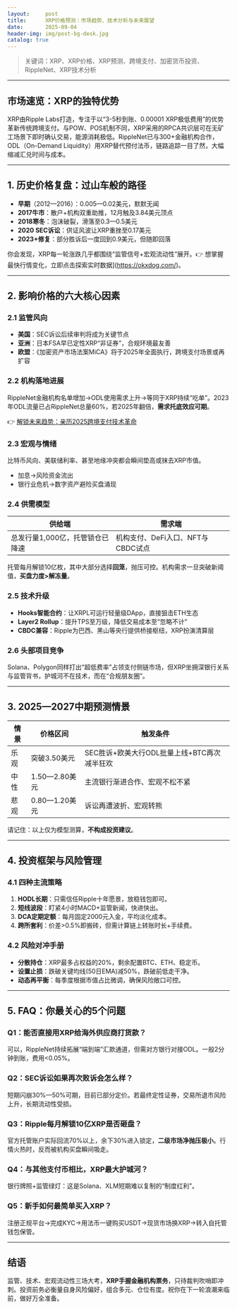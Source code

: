 ```yaml
---
layout:     post
title:      XRP价格预测：市场趋势、技术分析与未来展望
date:       2025-09-04
header-img: img/post-bg-desk.jpg
catalog: true
---
```


> 关键词：XRP、XRP价格、XRP预测、跨境支付、加密货币投资、RippleNet、XRP技术分析  

---

## 市场速览：XRP的独特优势
XRP由Ripple Labs打造，专注于以“3-5秒到账、0.00001 XRP极低费用”的优势革新传统跨境支付。与POW、POS机制不同，XRP采用的RPCA共识层可在无矿工场景下即时确认交易，能源消耗极低。RippleNet已与300+金融机构合作，ODL（On-Demand Liquidity）用XRP替代预付法币，链路追踪一目了然，大幅缩减汇兑时间与成本。

---

## 1. 历史价格复盘：过山车般的路径
- **早期**（2012—2016）：0.005—0.02美元，默默无闻  
- **2017牛市**：散户+机构双重助推，12月触及3.84美元顶点  
- **2018寒冬**：泡沫破裂，滑落至0.3—0.5美元  
- **2020 SEC诉讼**：供证风波让XRP重挫至0.17美元  
- **2023+修复**：部分胜诉后一度回到0.9美元，但随即回落  

你会发现，XRP每一轮涨跌几乎都围绕“监管信号+宏观流动性”展开。👉 想掌握最快行情变化，立即点击探索实时数据](https://okxdog.com/)。

---

## 2. 影响价格的六大核心因素

### 2.1 监管风向
- **美国**：SEC诉讼后续审判将成为关键节点  
- **亚洲**：日本FSA早已定性XRP“非证券”，合规环境最友善  
- **欧盟**：《加密资产市场法案MiCA》将于2025年全面执行，跨境支付场景或再扩容  

### 2.2 机构落地进展
RippleNet金融机构名单增加→ODL使用需求上升→等同于XRP持续“吃单”。2023年ODL流量已占RippleNet总量60%，若2025年翻倍，**需求托底效应可期**。

👉 [解锁未来趋势：亲历2025跨境支付技术革命](https://okxdog.com/)

### 2.3 宏观与情绪
比特币风向、美联储利率、甚至地缘冲突都会瞬间垫高或抹去XRP市值。  
- 加息→风险资金流出  
- 银行业危机→数字资产避险买盘涌现

### 2.4 供需模型
| 供给端 | 需求端 |
|---|---|
| 总发行量1,000亿，托管锁仓已降速 | 机构支付、DeFi入口、NFT与CBDC试点 |

托管每月解锁10亿枚，其中大部分选择**回笼**，抛压可控。机构需求一旦突破新阈值，**买盘力度>解冻量**。

### 2.5 技术升级
- **Hooks智能合约**：让XRPL可运行轻量级DApp，直接狙击ETH生态  
- **Layer2 Rollup**：提升TPS至万级，降低交易成本至“忽略不计”  
- **CBDC兼容**：Ripple为巴西、黑山等央行提供桥接枢纽，XRP扮演清算层  

### 2.6 头部项目竞争
Solana、Polygon同样打出“超低费率”占领支付侧链市场，但XRP坐拥深银行关系与监管背书，护城河不在技术，而在“合规朋友圈”。

---

## 3. 2025—2027中期预测情景
| 情景 | 价格区间 | 触发条件 |
|---|---|---|
| 乐观 | 突破3.50美元 | SEC胜诉+欧美大行ODL批量上线+BTC再次减半狂欢 |
| 中性 | 1.50—2.80美元 | 主流银行渐进合作、宏观不松不紧 |
| 悲观 | 0.80—1.20美元 | 诉讼再遭波折、宏观转熊 |

请记住：以上仅为模型测算，**不构成投资建议**。

---

## 4. 投资框架与风险管理

### 4.1 四种主流策略
1. **HODL长期**：只需信任Ripple十年愿景，放稳钱包即可。  
2. **短线波段**：盯紧4小时MACD+监管新闻，快进快出。  
3. **DCA定期定额**：每月固定2000元入金，平均淡化成本。  
4. **跨所套利**：价差>0.5%即搬砖，但需计算链上转账时长+手续费。

### 4.2 风险对冲手册
- **分散持仓**：XRP最多占权益的20%，剩余配置BTC、ETH、稳定币。  
- **设置止损**：跌破关键均线(50日EMA)减50%，跌破前低走干净。  
- **动态再平衡**：每季度根据市值占比微调，确保风险敞口可控。

---

## 5. FAQ：你最关心的5个问题

### Q1：能否直接用XRP给海外供应商打货款？
可以，RippleNet持续拓展“端到端”汇款通道，但需对方银行对接ODL。一般2分钟到账，费用<0.05%。

### Q2：SEC诉讼如果再次败诉会怎么样？
短期闪崩30%—50%可期，目前已部分定价。若最终定性证券，交易所退市风险上升，长期流动性受损。

### Q3：Ripple每月解锁10亿XRP是否砸盘？
官方托管账户实际回流70%以上，余下30%进入锁定，**二级市场净抛压极小**。行情火热时，反而被机构买盘瞬间吸走。

### Q4：与其他支付币相比，XRP最大护城河？
银行牌照+监管绿灯：这是Solana、XLM短期难以复制的“制度红利”。

### Q5：新手如何最简单买入XRP？
注册正规平台→完成KYC→用法币一键购买USDT→现货市场换XRP→转入自托管钱包保管。

---

## 结语
监管、技术、宏观流动性三场大考，**XRP手握金融机构票务**，只待裁判吹哨即冲刺。投资前务必衡量自身风险偏好，组合多元、仓位有度。祝你在下一轮浪潮来临前，做好万全准备。